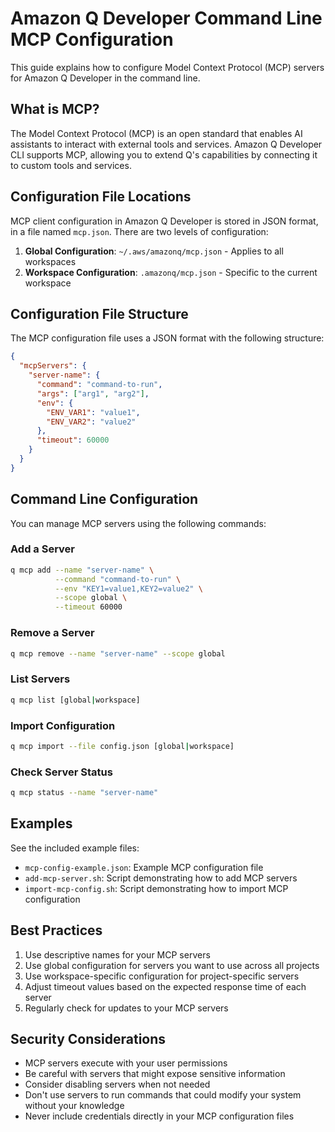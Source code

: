 # Amazon Q Developer Command Line MCP Configuration

This guide explains how to configure Model Context Protocol (MCP) servers for Amazon Q Developer in the command line.

## What is MCP?

The Model Context Protocol (MCP) is an open standard that enables AI assistants to interact with external tools and services. Amazon Q Developer CLI supports MCP, allowing you to extend Q's capabilities by connecting it to custom tools and services.

## Configuration File Locations

MCP client configuration in Amazon Q Developer is stored in JSON format, in a file named `mcp.json`. There are two levels of configuration:

1. **Global Configuration**: `~/.aws/amazonq/mcp.json` - Applies to all workspaces
2. **Workspace Configuration**: `.amazonq/mcp.json` - Specific to the current workspace

## Configuration File Structure

The MCP configuration file uses a JSON format with the following structure:

```json
{
  "mcpServers": {
    "server-name": {
      "command": "command-to-run",
      "args": ["arg1", "arg2"],
      "env": {
        "ENV_VAR1": "value1",
        "ENV_VAR2": "value2"
      },
      "timeout": 60000
    }
  }
}
```

## Command Line Configuration

You can manage MCP servers using the following commands:

### Add a Server

```bash
q mcp add --name "server-name" \
          --command "command-to-run" \
          --env "KEY1=value1,KEY2=value2" \
          --scope global \
          --timeout 60000
```

### Remove a Server

```bash
q mcp remove --name "server-name" --scope global
```

### List Servers

```bash
q mcp list [global|workspace]
```

### Import Configuration

```bash
q mcp import --file config.json [global|workspace]
```

### Check Server Status

```bash
q mcp status --name "server-name"
```

## Examples

See the included example files:
- `mcp-config-example.json`: Example MCP configuration file
- `add-mcp-server.sh`: Script demonstrating how to add MCP servers
- `import-mcp-config.sh`: Script demonstrating how to import MCP configuration

## Best Practices

1. Use descriptive names for your MCP servers
2. Use global configuration for servers you want to use across all projects
3. Use workspace-specific configuration for project-specific servers
4. Adjust timeout values based on the expected response time of each server
5. Regularly check for updates to your MCP servers

## Security Considerations

- MCP servers execute with your user permissions
- Be careful with servers that might expose sensitive information
- Consider disabling servers when not needed
- Don't use servers to run commands that could modify your system without your knowledge
- Never include credentials directly in your MCP configuration files